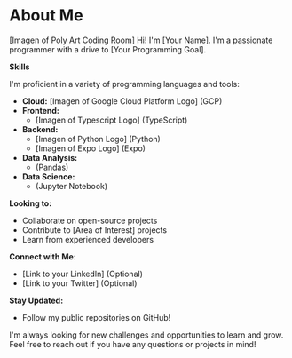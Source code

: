 # About Me

[Imagen of Poly Art Coding Room]  Hi! I'm [Your Name]. I'm a passionate programmer with a drive to [Your Programming Goal].  

**Skills**

I'm proficient in a variety of programming languages and tools:

* **Cloud:** [Imagen of Google Cloud Platform Logo] (GCP)
* **Frontend:**  
    *  [Imagen of Typescript Logo] (TypeScript)
* **Backend:**  
    *  [Imagen of Python Logo] (Python)
    *  [Imagen of Expo Logo] (Expo)
* **Data Analysis:**  
    *   (Pandas)
* **Data Science:**  
    *   (Jupyter Notebook)

**Looking to:**

* Collaborate on open-source projects
* Contribute to [Area of Interest] projects
* Learn from experienced developers

**Connect with Me:**

* [Link to your LinkedIn] (Optional)
* [Link to your Twitter] (Optional)

**Stay Updated:**

* Follow my public repositories on GitHub!

I'm always looking for new challenges and opportunities to learn and grow. Feel free to reach out if you have any questions or projects in mind!
